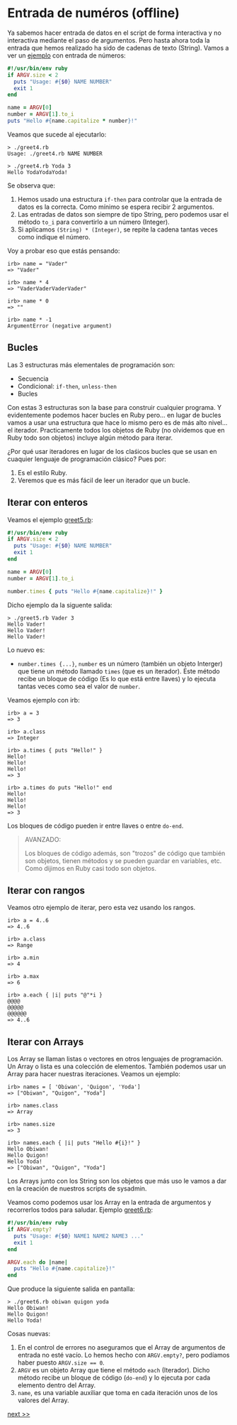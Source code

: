 
# Entrada de numéros (offline)

Ya sabemos hacer entrada de datos en el script de forma interactiva y no interactiva mediante el paso de argumentos. Pero hasta ahora toda la entrada que hemos realizado ha sido de cadenas de texto (String). Vamos a ver un [ejemplo](example/greet4.rb) con entrada de números:

```ruby
#!/usr/bin/env ruby
if ARGV.size < 2
  puts "Usage: #{$0} NAME NUMBER"
  exit 1
end

name = ARGV[0]
number = ARGV[1].to_i
puts "Hello #{name.capitalize * number}!"
```

Veamos que sucede al ejecutarlo:
```
> ./greet4.rb
Usage: ./greet4.rb NAME NUMBER

> ./greet4.rb Yoda 3
Hello YodaYodaYoda!
```

Se observa que:
1. Hemos usado una estructura `if-then` para controlar que la entrada de datos es la correcta. Como mínimo se espera recibir 2 argumentos.
2. Las entradas de datos son siempre de tipo String, pero podemos usar el método `to_i` para convertirlo a un número (Integer).
3. Si aplicamos `(String) * (Integer)`, se repite la cadena tantas veces como indique el número.

Voy a probar eso que estás pensando:
```
irb> name = "Vader"
=> "Vader"

irb> name * 4
=> "VaderVaderVaderVader"

irb> name * 0
=> ""

irb> name * -1
ArgumentError (negative argument)
```

## Bucles

Las 3 estructuras más elementales de programación son:
* Secuencia
* Condicional: `if-then`, `unless-then`
* Bucles

Con estas 3 estructuras son la base para construir cualquier programa. Y evidentemente podemos hacer bucles en Ruby pero... en lugar de bucles vamos a usar una estructura que hace lo mismo pero es de más alto nivel... el iterador. Practicamente todos los objetos de Ruby (no olvidemos que en Ruby todo son objetos) incluye algún método para iterar.

¿Por qué usar iteradores en lugar de los claśicos bucles que se usan en cuaquier lenguaje de programación clásico?  Pues por:
1. Es el estilo Ruby.
2. Veremos que es más fácil de leer un iterador que un bucle.

## Iterar con enteros

Veamos el ejemplo [greet5.rb](example/greet5.rb):

```ruby
#!/usr/bin/env ruby
if ARGV.size < 2
  puts "Usage: #{$0} NAME NUMBER"
  exit 1
end

name = ARGV[0]
number = ARGV[1].to_i

number.times { puts "Hello #{name.capitalize}!" }
```

Dicho ejemplo da la siguente salida:
```
> ./greet5.rb Vader 3
Hello Vader!
Hello Vader!
Hello Vader!
```

Lo nuevo es:
* `number.times {...}`, `number` es un número (también un objeto Interger) que tiene un método llamado `times` (que es un iterador). Este método recibe un bloque de código (Es lo que está entre llaves) y lo ejecuta tantas veces como sea el valor de `number`.

Veamos ejemplo con irb:
```
irb> a = 3
=> 3

irb> a.class
=> Integer

irb> a.times { puts "Hello!" }
Hello!
Hello!
Hello!
=> 3

irb> a.times do puts "Hello!" end
Hello!
Hello!
Hello!
=> 3
```

Los bloques de código pueden ir entre llaves o entre `do-end`.

> AVANZADO:
>
> Los bloques de código además, son "trozos" de código que también son objetos, tienen métodos y se pueden guardar en variables, etc.
> Como dijimos en Ruby casi todo son objetos.

## Iterar con rangos

Veamos otro ejemplo de iterar, pero esta vez usando los rangos.

```
irb> a = 4..6
=> 4..6

irb> a.class
=> Range

irb> a.min
=> 4

irb> a.max
=> 6

irb> a.each { |i| puts "@"*i }
@@@@
@@@@@
@@@@@@
=> 4..6
```

## Iterar con Arrays

Los Array se llaman listas o vectores en otros lenguajes de programación. Un Array o lista es una colección de elementos. También podemos usar un Array para hacer nuestras iteraciones. Veamos un ejemplo:

```
irb> names = [ 'Obiwan', 'Quigon', 'Yoda']
=> ["Obiwan", "Quigon", "Yoda"]

irb> names.class
=> Array

irb> names.size
=> 3

irb> names.each { |i| puts "Hello #{i}!" }
Hello Obiwan!
Hello Quigon!
Hello Yoda!
=> ["Obiwan", "Quigon", "Yoda"]
```

Los Arrays junto con los String son los objetos que más uso le vamos a dar en la creación de nuestros scripts de sysadmin.

Veamos como podemos usar los Array en la entrada de argumentos y recorrerlos todos para saludar. Ejemplo [greet6.rb](example/greet6.rb):

```ruby
#!/usr/bin/env ruby
if ARGV.empty?
  puts "Usage: #{$0} NAME1 NAME2 NAME3 ..."
  exit 1
end

ARGV.each do |name|
  puts "Hello #{name.capitalize}!"
end
```

Que produce la siguiente salida en pantalla:
```
> ./greet6.rb obiwan quigon yoda
Hello Obiwan!
Hello Quigon!
Hello Yoda!
```

Cosas nuevas:
1. En el control de errores no aseguramos que el Array de argumentos de entrada no esté vacío. Lo hemos hecho con `ARGV.empty?`, pero podíamos haber puesto `ARGV.size == 0`.
2. `ARGV` es un objeto Array que tiene el método `each` (Iterador). Dicho método recibe un bloque de código (`do-end`) y lo ejecuta por cada elemento dentro del Array.
3. `name`, es una variable auxiliar que toma en cada iteración unos de los valores del Array.

[next >>](entrada-desde-fichero.md)
